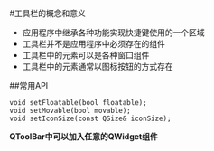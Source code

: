#工具栏的概念和意义
* 应用程序中继承各种功能实现快捷键使用的一个区域
* 工具栏并不是应用程序中必须存在的组件
* 工具栏中的元素可以是各种窗口组件
* 工具栏中的元素通常以图标按钮的方式存在



##常用API

    void setFloatable(bool floatable);
    void setMovable(bool movable);
    void setIconSize(const QSize& iconSize);

__QToolBar中可以加入任意的QWidget组件__
